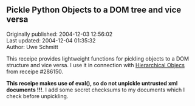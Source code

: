 ## Pickle Python Objects to a DOM tree and vice versa  
Originally published: 2004-12-03 12:56:02  
Last updated: 2004-12-04 01:35:32  
Author: Uwe Schmitt  
  
This receipe provides lightweight functions for pickling objects to a DOM structure and vice versa. I use it in connection with <a href="http://aspn.activestate.com/ASPN/Cookbook/Python/Recipe/286150">Hierarchical Objecs</a> from receipe #286150.

<strong>This receipe makes use of eval(), so do not unpickle untrusted xml documents !!!</strong>. I add some secret checksums to my documents which I check before unpickling.